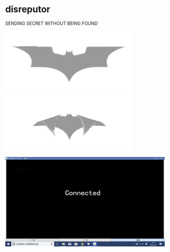 # disreputor

SENDING SECRET WITHOUT BEING FOUND


![](https://github.com/happyyuwei/disreputor/blob/master/disreputor/drawable/bat-connect.png)
![](https://github.com/happyyuwei/disreputor/blob/master/disreputor/drawable/bat-empty.png)

![](https://github.com/happyyuwei/disreputor/blob/master/disreputor/save/6677/2019-03-09%2000-57-04.jpg)
